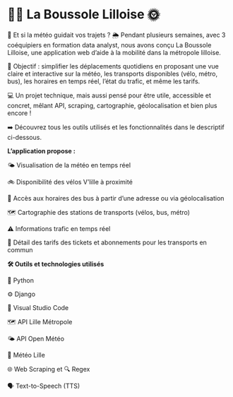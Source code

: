 # 🚴‍♀️ La Boussole Lilloise 🌞


🚦 Et si la météo guidait vos trajets ? 🌦️
Pendant plusieurs semaines, avec 3 coéquipiers en formation data analyst, nous avons conçu La Boussole Lilloise, une application web d’aide à la mobilité dans la métropole lilloise.

📍 Objectif : simplifier les déplacements quotidiens en proposant une vue claire et interactive sur la météo, les transports disponibles (vélo, métro, bus), les horaires en temps réel, l’état du trafic, et même les tarifs.

💻 Un projet technique, mais aussi pensé pour être utile, accessible et concret, mêlant API, scraping, cartographie, géolocalisation et bien plus encore !

➡️ Découvrez tous les outils utilisés et les fonctionnalités dans le descriptif ci-dessous.  


**L’application propose :**

  🌤️ Visualisation de la météo en temps réel

  🚲 Disponibilité des vélos V’lille à proximité

  🚌 Accès aux horaires des bus à partir d’une adresse ou via géolocalisation

  🗺️ Cartographie des stations de transports (vélos, bus, métro)

  ⚠️ Informations trafic en temps réel

  🎫 Détail des tarifs des tickets et abonnements pour les transports en commun


**🛠️ Outils et technologies utilisés**

  🐍 Python

  ⚙️ Django

  📝 Visual Studio Code

  🗺️ API Lille Métropole 

  🌤️ API Open Météo

  📡 Météo Lille

  🌐 Web Scraping et 🔍 Regex

  🗣️ Text-to-Speech (TTS)
